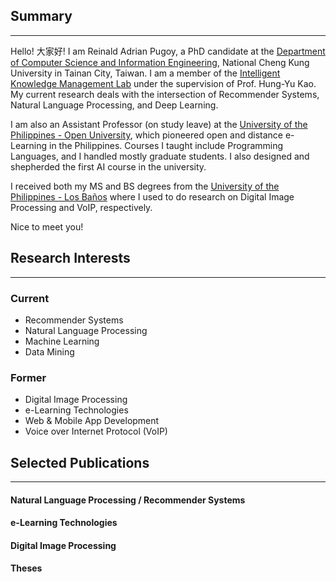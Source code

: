 ## Summary
----
Hello! 大家好! I am Reinald Adrian Pugoy, a PhD candidate at the [Department of Computer Science and Information Engineering](https://www.csie.ncku.edu.tw/), National Cheng Kung University in Tainan City, Taiwan. I am a member of the [Intelligent Knowledge Management Lab](https://ikmlab.csie.ncku.edu.tw) under the supervision of Prof. Hung-Yu Kao. My current research deals with the intersection of Recommender Systems, Natural Language Processing, and Deep Learning.

I am also an Assistant Professor (on study leave) at the [University of the Philippines - Open University](https://fics.upou.edu.ph), which pioneered open and distance e-Learning in the Philippines. Courses I taught include Programming Languages, and I handled mostly graduate students. I also designed and shepherded the first AI course in the university. 

I received both my MS and BS degrees from the [University of the Philippines - Los Baños](https://uplb.edu.ph/main/) where I used to do research on Digital Image Processing and VoIP, respectively.

Nice to meet you!


## Research Interests
----
### Current 

- Recommender Systems
- Natural Language Processing
- Machine Learning
- Data Mining

### Former

- Digital Image Processing
- e-Learning Technologies
- Web & Mobile App Development
- Voice over Internet Protocol (VoIP)


## Selected Publications
----

#### Natural Language Processing / Recommender Systems

#### e-Learning Technologies

#### Digital Image Processing

#### Theses


